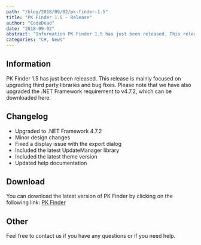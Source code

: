 ```yaml
---
path: "/blog/2018/09/02/pk-finder-1.5"
title: "PK Finder 1.5 - Release"
author: "CodeDead"
date: "2018-09-02"
abstract: "Information PK Finder 1.5 has just been released. This release is mainly focused on upgrading third party libraries and bug fixes. Please note that we have also upgraded the .NET Framework requirement to v4.7.2, which can be downloaded here. Change log Upgraded to..."
categories: "C#, News"
---
```

## Information

PK Finder 1.5 has just been released. This release is mainly focused on upgrading third party libraries and bug fixes. Please note that we have also upgraded the .NET Framework requirement to v4.7.2, which can be downloaded here.

## Changelog

* Upgraded to .NET Framework 4.7.2
* Minor design changes
* Fixed a display issue with the export dialog
* Included the latest UpdateManager library
* Included the latest theme version
* Updated help documentation

## Download

You can download the latest version of PK Finder by clicking on the following link:
<a href="/software/pk-finder">PK Finder</a>

## Other

Feel free to contact us if you have any questions or if you need help.
